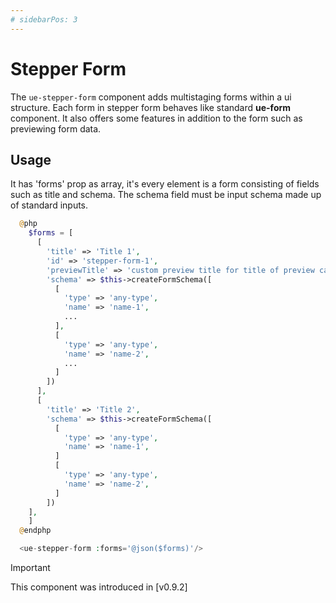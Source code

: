 ```yaml
---
# sidebarPos: 3
---
```

# Stepper Form <Badge type="tip" text="^0.9.2" />

The `ue-stepper-form` component adds multistaging forms within a ui structure. Each form in stepper form behaves like standard **ue-form** component. It also offers some features in addition to the form such as previewing form data. 


## Usage
It has 'forms' prop as array, it's every element is a form consisting of fields such as title and schema. The schema field must be input schema made up of standard inputs.
``` php
  @php
    $forms = [
      [
        'title' => 'Title 1',
        'id' => 'stepper-form-1',
        'previewTitle' => 'custom preview title for title of preview card',
        'schema' => $this->createFormSchema([
          [
            'type' => 'any-type',
            'name' => 'name-1',
            ...
          ],
          [
            'type' => 'any-type',
            'name' => 'name-2',
            ...
          ]
        ])
      ],
      [
        'title' => 'Title 2',
        'schema' => $this->createFormSchema([
          [
            'type' => 'any-type',
            'name' => 'name-1',
          ]
          [
            'type' => 'any-type',
            'name' => 'name-2',
          ]
        ])
    ],
    ]
  @endphp

  <ue-stepper-form :forms='@json($forms)'/>
```

> [!IMPORTANT]
> This component was introduced in [v0.9.2]


### 
